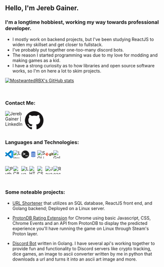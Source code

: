 ## Hello, I'm Jereb Gainer.

### I'm a longtime hobbiest, working my way towards professional developer.
- I mostly work on backend projects, but I've been studying ReactJS to widen my skillset and get closer to fullstack.
- I've probably put together one-too-many discord bots.
- The reason I started programming was due to my love for modding and making games as a kid.
- I have a strong curiosity as to how libraries and open source software works, so I'm on here a lot to skim projects.

[![MostwantedRBX's GitHub stats](https://github-readme-stats.vercel.app/api?username=MostwantedRBX&show_icons=true&theme=dracula)](https://github.com/anuraghazra/github-readme-stats)

<br />

### Contact Me:
[<img align="left" alt="Jereb Gainer | LinkedIn" height="64" width="64px" src="https://raw.githubusercontent.com/get-icon/geticon/master/icons/linkedin.svg" />][linkedin]
[<img align="left" alt="GitHub" width="60px" src="https://raw.githubusercontent.com/github/explore/78df643247d429f6cc873026c0622819ad797942/topics/github/github.png" />][github]

<br />
<br />
<br />
<br />

### Languages and Technologies:
<img align="left" alt="Visual Studio Code" height="26px" width="26px" src="https://raw.githubusercontent.com/github/explore/80688e429a7d4ef2fca1e82350fe8e3517d3494d/topics/visual-studio-code/visual-studio-code.png" />
<img align="left" alt="Linux" height="26px" width="26px" src="https://raw.githubusercontent.com/get-icon/geticon/master/icons/linux-tux.svg" />
<img align="left" alt="Terminal" height="26px" width="26px" src="https://raw.githubusercontent.com/github/explore/80688e429a7d4ef2fca1e82350fe8e3517d3494d/topics/terminal/terminal.png" />
<img align="left" alt="SQL" height="26px" width="26px" src="https://raw.githubusercontent.com/github/explore/80688e429a7d4ef2fca1e82350fe8e3517d3494d/topics/sql/sql.png" />
<img align="left" alt="SQLite" height="26px" width="26px" src="https://raw.githubusercontent.com/get-icon/geticon/master/icons/sqlite.svg" />
<img align="left" alt="Git" height="26px" width="26px" src="https://raw.githubusercontent.com/github/explore/80688e429a7d4ef2fca1e82350fe8e3517d3494d/topics/git/git.png" />
<img align="left" alt="Golang" height="26px" width="26px" src="https://raw.githubusercontent.com/get-icon/geticon/master/icons/go.svg" />
<br />
<br />
<br />
<img align="left" alt="Python3" height="26px" width="26px" src="https://raw.githubusercontent.com/get-icon/geticon/master/icons/python.svg" />
<img align="left" alt="C#" height="26px" width="26px" src="https://raw.githubusercontent.com/get-icon/geticon/master/icons/c-sharp.svg" />
<img align="left" alt="Lua" height="26px" width="26px" src="https://raw.githubusercontent.com/get-icon/geticon/master/icons/lua.svg" />
<img align="left" alt="HTML5" height="26px" width="26px" src="https://raw.githubusercontent.com/get-icon/geticon/master/icons/html-5.svg" />
<img align="left" alt="CSS" height="26px" width="26px" src="https://raw.githubusercontent.com/get-icon/geticon/master/icons/css-3.svg" />
<img align="left" alt="Javascript" height="26px" width="26px" src="https://raw.githubusercontent.com/get-icon/geticon/master/icons/javascript.svg" />
<img align="left" alt="ReactJS" height="26px" width="26px" src="https://raw.githubusercontent.com/get-icon/geticon/master/icons/react.svg" />

<br />
<br />
<br />

### Some noteable projects:
- [URL Shortener](https://github.com/MostwantedRBX/urlshortener) that utilizes an SQL database, ReactJS front end, and Golang backend; Deployed on a Linux server. <br>

- [ProtonDB Rating Extension](https://github.com/MostwantedRBX/proton-chrome-extension) for Chrome using basic Javascript, CSS, Chrome Events and an API from ProtonDB to display the predicted experience you'll have running the game on Linux through Steam's Proton layer. <br>

- [Discord Bot](https://github.com/MostwantedRBX/panda-discord-bot) written in Golang. I have several api's working together to provide fun and functionality to Discord servers like crypto tracking, dice games, an image to ascii converter written by me in python that downloads a url and turns it into an ascii art image and more.






[linkedin]: https://www.linkedin.com/in/jereb-gainer-450017218/
[github]: https://www.github.com/MostwantedRBX/
[urlshortener]: https://github.com/MostwantedRBX/urlshortener
